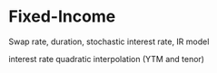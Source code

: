 # Fixed-Income
Swap rate, duration, stochastic interest rate, IR model

interest rate quadratic interpolation (YTM and tenor)
